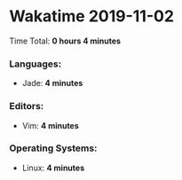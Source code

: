 # Wakatime 2019-11-02

Time Total: **0 hours 4 minutes**

### Languages:
- Jade: **4 minutes** 

### Editors:
- Vim: **4 minutes** 

### Operating Systems:
- Linux: **4 minutes** 

